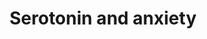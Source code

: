 ---
annotations:
- id: PW:0000013
  parent: disease pathway
  type: Pathway Ontology
  value: disease pathway
authors:
- Helix
- Andra
- Egonw
- MaintBot
- Lindarieswijk
description: ''
last-edited: 2019-09-17
organisms:
- Rattus norvegicus
redirect_from:
- /index.php/Pathway:WP2132
- /instance/WP2132
- /instance/WP2132_rr107237
revision: r107237
schema-jsonld:
- '@context': https://schema.org/
  '@id': https://wikipathways.github.io/pathways/WP2132.html
  '@type': Dataset
  creator:
    '@type': Organization
    name: WikiPathways
  description: ''
  keywords:
  - Adra1a
  - Arc
  - CRF
  - Fos
  - Grin2d
  - Htr1a
  - Htr2a
  - Htr2c
  - KPCB
  - Nlgn1
  - Plcd4
  - Plek
  - Ppp3ca
  - THDOC
  - ketanserin
  license: CC0
  name: Serotonin and anxiety
seo: CreativeWork
title: Serotonin and anxiety
wpid: WP2132
---